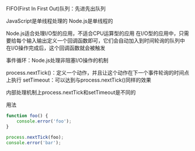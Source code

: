 FIFO(First In First Out)队列：先进先出队列


JavaScript是单线程处理的
Node.js是单线程的

Node.js适合处理I/O型的应用，不适合CPU运算型的应用
在I/O型的应用中，只需要给每个输入输出定义一个回调函数即可，它们会自动加入到时间轮询的队列中
在I/O操作完成后，这个回调函数就会被触发

事件循环：Node.js处理非阻塞I/O操作的机制

process.nextTick()：定义一个动作，并且让这个动作在下一个事件轮询的时间点上执行
setTimeout：可以达到与process.nextTick()同样的效果

内部处理机制上process.nextTick和setTimeout是不同的



用法
```js
function foo() {
    console.error('foo');
}

process.nextTick(foo);
console.error('bar');
```